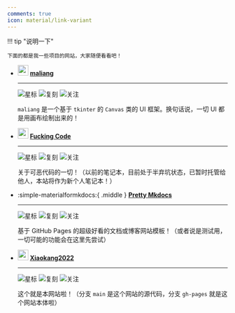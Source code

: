 ```yaml
---
comments: true
icon: material/link-variant
---
```


!!! tip "说明一下"

    下面的都是我一些项目的网站，大家随便看看吧！

<div class="grid cards" markdown>

-   <img width="24" class="middle" src="https://xiaokang2022.github.io/maliang/logo.png" /> [**maliang**](https://xiaokang2022.github.io/maliang/)

    ---

    ![](https://img.shields.io/github/stars/Xiaokang2022/maliang?label=Stars&color=gold&logo=github&style=flat "星标")
    ![](https://img.shields.io/github/forks/Xiaokang2022/maliang?label=Forks&logo=github&style=flat "复刻")
    ![](https://img.shields.io/github/watchers/Xiaokang2022/maliang?label=Watchers&logo=github&style=flat "关注")

    `maliang` 是一个基于 `tkinter` 的 `Canvas` 类的 UI 框架。换句话说，一切 UI 都是用画布绘制出来的！

-   <img width="24" class="middle" src="https://xiaokang2022.github.io/Fucking-Code/logo.png" /> [**Fucking Code**](https://xiaokang2022.github.io/Fucking-Code/)

    ---

    ![](https://img.shields.io/github/stars/Xiaokang2022/Fucking-Code?label=Stars&color=gold&logo=github&style=flat "星标")
    ![](https://img.shields.io/github/forks/Xiaokang2022/Fucking-Code?label=Forks&logo=github&style=flat "复刻")
    ![](https://img.shields.io/github/watchers/Xiaokang2022/Fucking-Code?label=Watchers&logo=github&style=flat "关注")

    关于可恶代码的一切！（以前的笔记本，目前处于半弃坑状态，已暂时托管给他人，本站将作为新个人笔记本！）

-   :simple-materialformkdocs:{ .middle } [**Pretty Mkdocs**](https://xiaokang2022.github.io/Pretty-Mkdocs/)

    ---

    ![](https://img.shields.io/github/stars/Xiaokang2022/Pretty-Mkdocs?label=Stars&color=gold&logo=github&style=flat "星标")
    ![](https://img.shields.io/github/forks/Xiaokang2022/Pretty-Mkdocs?label=Forks&logo=github&style=flat "复刻")
    ![](https://img.shields.io/github/watchers/Xiaokang2022/Pretty-Mkdocs?label=Watchers&logo=github&style=flat "关注")

    基于 GitHub Pages 的超级好看的文档或博客网站模板！（或者说是测试用，一切可能的功能会在这里先尝试）

-   <img width="24" class="middle" src="https://xiaokang2022.github.io/logo.png" /> [**Xiaokang2022**](https://xiaokang2022.github.io/)

    ---

    ![](https://img.shields.io/github/stars/Xiaokang2022/Xiaokang2022.github.io?label=Stars&color=gold&logo=github&style=flat "星标")
    ![](https://img.shields.io/github/forks/Xiaokang2022/Xiaokang2022.github.io?label=Forks&logo=github&style=flat "复刻")
    ![](https://img.shields.io/github/watchers/Xiaokang2022/Xiaokang2022.github.io?label=Watchers&logo=github&style=flat "关注")

    这个就是本网站啦！（分支 `main` 是这个网站的源代码，分支 `gh-pages` 就是这个网站本体啦）

</div>
